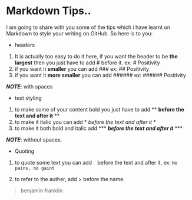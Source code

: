 # Markdown Tips..

I am going to share with you some of the tips which i have learnt on Markdown to style your writing on GitHub. So here is to you:
* headers
1. It is actually too easy to do it here, if you want the header to be **the largest** then you just have to add # before it. 
ex: # Positivity
2. if you want it **smaller** you can add ###
ex: ## Positivity
3. if you want it **more smaller** you can add ######
ex: ###### Positivity

***NOTE***: with spaces


* text styling
1. to make some of your content bold you just have to add ** **before the text and after it** **
2. to make it italic you can add * *before the text and after it* *
3. to make it both bold and italic add *** ***before the text and after it*** ***

***NOTE***: without spaces.


* Quoting
1. to quote some text you can add ` ` before the text and after it, 
 ex: `No pains, no gaint` 
 
 2. to refer to the auther, add > before the name.
 > benjamin franklin
